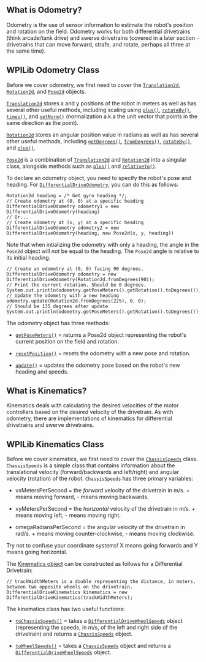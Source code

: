 ## What is Odometry?
Odometry is the use of sensor information to estimate the robot's position and rotation on the field. Odometry works for both differential drivetrains (think arcade/tank drive) and swerve drivetrains (covered in a later section - drivetrains that can move forward, strafe, and rotate, perhaps all three at the same time).

## WPILib Odometry Class
Before we cover odometry, we first need to cover the [`Translation2d`](https://first.wpi.edu/FRC/roborio/release/docs/java/edu/wpi/first/wpilibj/geometry/Translation2d.html), [`Rotation2d`](https://first.wpi.edu/FRC/roborio/release/docs/java/edu/wpi/first/wpilibj/geometry/Rotation2d.html), and [`Pose2d`](https://first.wpi.edu/FRC/roborio/release/docs/java/edu/wpi/first/wpilibj/geometry/Pose2d.html) objects.

[`Translation2d`](https://first.wpi.edu/FRC/roborio/release/docs/java/edu/wpi/first/wpilibj/geometry/Translation2d.html) stores x and y positions of the robot in meters as well as has several other useful methods, including scaling using [`plus()`](https://first.wpi.edu/FRC/roborio/release/docs/java/edu/wpi/first/wpilibj/geometry/Translation2d.html#plus(edu.wpi.first.wpilibj.geometry.Translation2d)), [`rotateBy()`](https://first.wpi.edu/FRC/roborio/release/docs/java/edu/wpi/first/wpilibj/geometry/Translation2d.html#rotateBy(edu.wpi.first.wpilibj.geometry.Rotation2d)), [`times()`](https://first.wpi.edu/FRC/roborio/release/docs/java/edu/wpi/first/wpilibj/geometry/Translation2d.html#times(double)), and [`getNorm()`](https://first.wpi.edu/FRC/roborio/release/docs/java/edu/wpi/first/wpilibj/geometry/Translation2d.html#getNorm()) (normalization a.k.a the unit vector that points in the same direction as the point).

[`Rotation2d`](https://first.wpi.edu/FRC/roborio/release/docs/java/edu/wpi/first/wpilibj/geometry/Rotation2d.html) stores an angular position value in radians as well as has several other useful methods, including [`getDegrees()`](https://first.wpi.edu/FRC/roborio/release/docs/java/edu/wpi/first/wpilibj/geometry/Rotation2d.html#getDegrees()), [`fromDegrees()`](https://first.wpi.edu/FRC/roborio/release/docs/java/edu/wpi/first/wpilibj/geometry/Rotation2d.html#fromDegrees(double)), [`rotateBy()`](https://first.wpi.edu/FRC/roborio/release/docs/java/edu/wpi/first/wpilibj/geometry/Rotation2d.html#rotateBy(edu.wpi.first.wpilibj.geometry.Rotation2d)), and [`plus()`](https://first.wpi.edu/FRC/roborio/release/docs/java/edu/wpi/first/wpilibj/geometry/Rotation2d.html#plus(edu.wpi.first.wpilibj.geometry.Rotation2d)).

[`Pose2d`](https://first.wpi.edu/FRC/roborio/release/docs/java/edu/wpi/first/wpilibj/geometry/Pose2d.html) is a combination of [`Translation2d`](https://first.wpi.edu/FRC/roborio/release/docs/java/edu/wpi/first/wpilibj/geometry/Translation2d.html) and [`Rotation2d`](https://first.wpi.edu/FRC/roborio/release/docs/java/edu/wpi/first/wpilibj/geometry/Rotation2d.html#plus(edu.wpi.first.wpilibj.geometry.Rotation2d)) into a singular class, alongside methods such as [`plus()`](https://first.wpi.edu/FRC/roborio/release/docs/java/edu/wpi/first/wpilibj/geometry/Pose2d.html#plus(edu.wpi.first.wpilibj.geometry.Transform2d)) and [`relativeTo()`](https://first.wpi.edu/FRC/roborio/release/docs/java/edu/wpi/first/wpilibj/geometry/Pose2d.html#relativeTo(edu.wpi.first.wpilibj.geometry.Pose2d)).

To declare an odometry object, you need to specify the robot's pose and heading. For [`DifferentialDriveOdometry`](https://first.wpi.edu/FRC/roborio/release/docs/java/edu/wpi/first/wpilibj/kinematics/DifferentialDriveOdometry.html), you can do this as follows:

```
Rotation2d heading = /* Get gyro heading */;
// Create odometry at (0, 0) at a specific heading
DifferentialDriveOdometry odometry1 = new DifferentialDriveOdometry(heading)
// Or...
// Create odometry at (x, y) at a specific heading
DifferentialDriveOdometry odometry2 = new DifferentialDriveOdometry(heading, new Pose2d(x, y, heading))
```

Note that when intializing the odometry with only a heading, the angle in the `Pose2d` object will _not_ be equal to the heading. The `Pose2d` angle is relative to its initial heading.

```
// Create an odometry at (0, 0) facing 90 degrees.
DifferentialDriveOdometry odometry = new DifferentialDriveOdometry(Rotation2d.fromDegrees(90));
// Print the current rotation. Should be 0 degrees.
System.out.println(odometry.getPoseMeters().getRotation().toDegrees());
// Update the odometry with a new heading
odometry.update(Rotation2d.fromDegrees(225), 0, 0);
// Should be 135 degrees after update
System.out.println(odometry.getPoseMeters().getRotation().toDegrees());
```

The odometry object has three methods:

- [`getPoseMeters()`](https://first.wpi.edu/FRC/roborio/release/docs/java/edu/wpi/first/wpilibj/kinematics/DifferentialDriveOdometry.html#getPoseMeters()) = returns a Pose2d object representing the robot's current position on the field and rotation.

- [`resetPosition()`](https://first.wpi.edu/FRC/roborio/release/docs/java/edu/wpi/first/wpilibj/kinematics/DifferentialDriveOdometry.html#resetPosition(edu.wpi.first.wpilibj.geometry.Pose2d,edu.wpi.first.wpilibj.geometry.Rotation2d)) = resets the odometry with a new pose and rotation.

- [`update()`](https://first.wpi.edu/FRC/roborio/release/docs/java/edu/wpi/first/wpilibj/kinematics/DifferentialDriveOdometry.html#update(edu.wpi.first.wpilibj.geometry.Rotation2d,double,double)) = updates the odometry pose based on the robot's new heading and speeds.

## What is Kinematics?
Kinematics deals with calculating the desired velocities of the motor controllers based on the desired velocity of the drivetrain. As with odometry, there are implementations of kinematics for differential drivetrains and swerve drivetrains.

## WPILib Kinematics Class
Before we cover kinematics, we first need to cover the [`ChassisSpeeds`](https://first.wpi.edu/FRC/roborio/release/docs/java/edu/wpi/first/wpilibj/kinematics/ChassisSpeeds.html) class. `ChassisSpeeds` is a simple class that contains information about the translational velocity (forward/backwards and left/right) and angular velocity (rotation) of the robot. `ChassisSpeeds` has three primary variables:

- vxMetersPerSecond = the *forward* velocity of the drivetrain in m/s. + means moving forward, - means moving backwards.

- vyMetersPerSecond = the *horizontal* velocity of the drivetrain in m/s. + means moving left, - means moving right.

- omegaRadiansPerSecond = the angular velocity of the drivetrain in rad/s. + means moving counter-clockwise, - means moving clockwise.

Try not to confuse your coordinate systems! X means going forwards and Y means going horizontal.

The [Kinematics object](https://first.wpi.edu/FRC/roborio/release/docs/java/edu/wpi/first/wpilibj/kinematics/DifferentialDriveKinematics.html) can be constructed as follows for a Differential Drivetrain:

```
// trackWidthMeters is a double representing the distance, in meters, between two opposite wheels on the drivetrain.
DifferentialDriveKinematics kinematics = new DifferentialDriveKinematics​(trackWidthMeters);
```

The kinematics class has two useful functions:

- [`toChassisSpeeds()`](https://first.wpi.edu/FRC/roborio/release/docs/java/edu/wpi/first/wpilibj/kinematics/DifferentialDriveKinematics.html#toChassisSpeeds(edu.wpi.first.wpilibj.kinematics.DifferentialDriveWheelSpeeds)) = takes a [`DifferentialDriveWheelSpeeds`](https://first.wpi.edu/FRC/roborio/release/docs/java/edu/wpi/first/wpilibj/kinematics/DifferentialDriveWheelSpeeds.html) object (representing the speeds, in m/s, of the left and right side of the drivetrain) and returns a [`ChassisSpeeds`](https://first.wpi.edu/FRC/roborio/release/docs/java/edu/wpi/first/wpilibj/kinematics/ChassisSpeeds.html) object.

- [`toWheelSpeeds()`](https://first.wpi.edu/FRC/roborio/release/docs/java/edu/wpi/first/wpilibj/kinematics/DifferentialDriveKinematics.html#toWheelSpeeds(edu.wpi.first.wpilibj.kinematics.ChassisSpeeds)) = takes a [`ChassisSpeeds`](https://first.wpi.edu/FRC/roborio/release/docs/java/edu/wpi/first/wpilibj/kinematics/ChassisSpeeds.html) object and returns a [`DifferentialDriveWheelSpeeds`](https://first.wpi.edu/FRC/roborio/release/docs/java/edu/wpi/first/wpilibj/kinematics/DifferentialDriveWheelSpeeds.html) object.